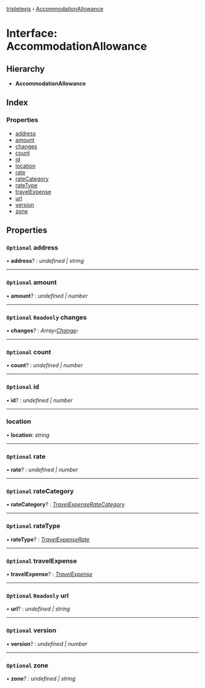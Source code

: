 [tripletexjs](../README.md) › [AccommodationAllowance](accommodationallowance.md)

# Interface: AccommodationAllowance

## Hierarchy

* **AccommodationAllowance**

## Index

### Properties

* [address](accommodationallowance.md#optional-address)
* [amount](accommodationallowance.md#optional-amount)
* [changes](accommodationallowance.md#optional-readonly-changes)
* [count](accommodationallowance.md#optional-count)
* [id](accommodationallowance.md#optional-id)
* [location](accommodationallowance.md#location)
* [rate](accommodationallowance.md#optional-rate)
* [rateCategory](accommodationallowance.md#optional-ratecategory)
* [rateType](accommodationallowance.md#optional-ratetype)
* [travelExpense](accommodationallowance.md#optional-travelexpense)
* [url](accommodationallowance.md#optional-readonly-url)
* [version](accommodationallowance.md#optional-version)
* [zone](accommodationallowance.md#optional-zone)

## Properties

### `Optional` address

• **address**? : *undefined | string*

___

### `Optional` amount

• **amount**? : *undefined | number*

___

### `Optional` `Readonly` changes

• **changes**? : *Array‹[Change](../modules/change.md)›*

___

### `Optional` count

• **count**? : *undefined | number*

___

### `Optional` id

• **id**? : *undefined | number*

___

###  location

• **location**: *string*

___

### `Optional` rate

• **rate**? : *undefined | number*

___

### `Optional` rateCategory

• **rateCategory**? : *[TravelExpenseRateCategory](../modules/travelexpenseratecategory.md)*

___

### `Optional` rateType

• **rateType**? : *[TravelExpenseRate](travelexpenserate.md)*

___

### `Optional` travelExpense

• **travelExpense**? : *[TravelExpense](../modules/travelexpense.md)*

___

### `Optional` `Readonly` url

• **url**? : *undefined | string*

___

### `Optional` version

• **version**? : *undefined | number*

___

### `Optional` zone

• **zone**? : *undefined | string*
